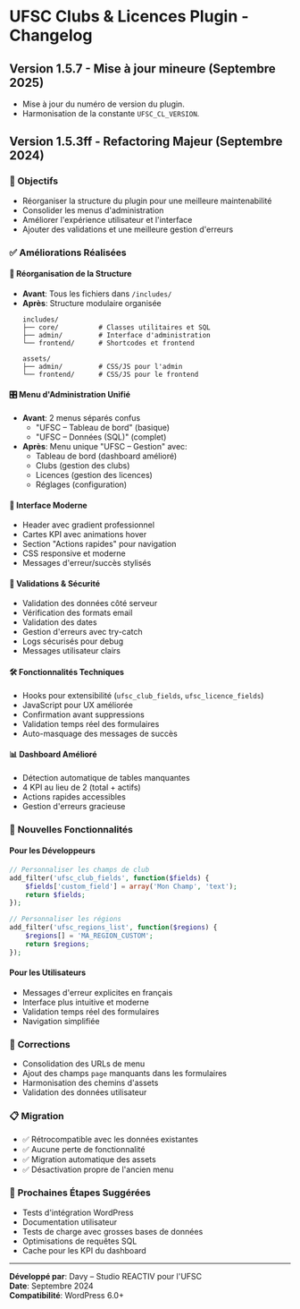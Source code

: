 # UFSC Clubs & Licences Plugin - Changelog

## Version 1.5.7 - Mise à jour mineure (Septembre 2025)

- Mise à jour du numéro de version du plugin.
- Harmonisation de la constante `UFSC_CL_VERSION`.

## Version 1.5.3ff - Refactoring Majeur (Septembre 2024)

### 🎯 Objectifs
- Réorganiser la structure du plugin pour une meilleure maintenabilité
- Consolider les menus d'administration
- Améliorer l'expérience utilisateur et l'interface
- Ajouter des validations et une meilleure gestion d'erreurs

### ✅ Améliorations Réalisées

#### 📁 **Réorganisation de la Structure**
- **Avant**: Tous les fichiers dans `/includes/`
- **Après**: Structure modulaire organisée
  ```
  includes/
  ├── core/          # Classes utilitaires et SQL
  ├── admin/         # Interface d'administration  
  └── frontend/      # Shortcodes et frontend
  
  assets/
  ├── admin/         # CSS/JS pour l'admin
  └── frontend/      # CSS/JS pour le frontend
  ```

#### 🎛️ **Menu d'Administration Unifié**
- **Avant**: 2 menus séparés confus
  - "UFSC – Tableau de bord" (basique)
  - "UFSC – Données (SQL)" (complet)
- **Après**: Menu unique "UFSC – Gestion" avec:
  - Tableau de bord (dashboard amélioré)
  - Clubs (gestion des clubs)
  - Licences (gestion des licences)
  - Réglages (configuration)

#### 🎨 **Interface Moderne**
- Header avec gradient professionnel
- Cartes KPI avec animations hover
- Section "Actions rapides" pour navigation
- CSS responsive et moderne
- Messages d'erreur/succès stylisés

#### 🔧 **Validations & Sécurité**
- Validation des données côté serveur
- Vérification des formats email
- Validation des dates
- Gestion d'erreurs avec try-catch
- Logs sécurisés pour debug
- Messages utilisateur clairs

#### 🛠️ **Fonctionnalités Techniques**
- Hooks pour extensibilité (`ufsc_club_fields`, `ufsc_licence_fields`)
- JavaScript pour UX améliorée
- Confirmation avant suppressions
- Validation temps réel des formulaires
- Auto-masquage des messages de succès

#### 📊 **Dashboard Amélioré**
- Détection automatique de tables manquantes
- 4 KPI au lieu de 2 (total + actifs)
- Actions rapides accessibles
- Gestion d'erreurs gracieuse

### 🚀 **Nouvelles Fonctionnalités**

#### Pour les Développeurs
```php
// Personnaliser les champs de club
add_filter('ufsc_club_fields', function($fields) {
    $fields['custom_field'] = array('Mon Champ', 'text');
    return $fields;
});

// Personnaliser les régions
add_filter('ufsc_regions_list', function($regions) {
    $regions[] = 'MA_REGION_CUSTOM';
    return $regions;
});
```

#### Pour les Utilisateurs
- Messages d'erreur explicites en français
- Interface plus intuitive et moderne
- Validation temps réel des formulaires
- Navigation simplifiée

### 🐛 **Corrections**
- Consolidation des URLs de menu
- Ajout des champs `page` manquants dans les formulaires
- Harmonisation des chemins d'assets
- Validation des données utilisateur

### 📋 **Migration**
- ✅ Rétrocompatible avec les données existantes
- ✅ Aucune perte de fonctionnalité
- ✅ Migration automatique des assets
- ✅ Désactivation propre de l'ancien menu

### 🔮 **Prochaines Étapes Suggérées**
- Tests d'intégration WordPress
- Documentation utilisateur
- Tests de charge avec grosses bases de données
- Optimisations de requêtes SQL
- Cache pour les KPI du dashboard

---

**Développé par**: Davy – Studio REACTIV pour l'UFSC  
**Date**: Septembre 2024  
**Compatibilité**: WordPress 6.0+